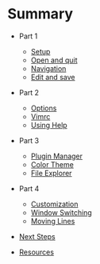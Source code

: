 # Summary

* Part 1
    * [Setup](lessons/00-setup.md)
    * [Open and quit](lessons/01-open-quit.md)
    * [Navigation](lessons/02-navigation.md)
    * [Edit and save](lessons/03-edit-save.md)

* Part 2
    * [Options](lessons/04-options.md)
    * [Vimrc](lessons/05-vimrc.md)
    * [Using Help](lessons/06-using-help.md)

* Part 3
    * [Plugin Manager](lessons/07-plugin-manager.md)
    * [Color Theme](lessons/08-color-theme.md)
    * [File Explorer](lessons/09-file-explorer.md)

* Part 4
    * [Customization](lessons/10-customization.md)
    * [Window Switching](lessons/11-window-switching.md)
    * [Moving Lines](lessons/12-moving-lines.md)


* [Next Steps](lessons/99-next-steps.md)

* [Resources](resources.md)
